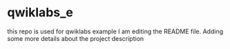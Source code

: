 # qwiklabs_e
this repo is used for qwiklabs example
I am editing the README file. Adding some more details about the project description
